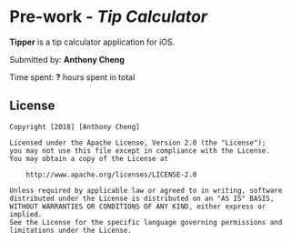 # Pre-work - *Tip Calculator*

**Tipper** is a tip calculator application for iOS.

Submitted by: **Anthony Cheng**

Time spent: **?** hours spent in total

## License

    Copyright [2018] [Anthony Cheng]

    Licensed under the Apache License, Version 2.0 (the "License");
    you may not use this file except in compliance with the License.
    You may obtain a copy of the License at

        http://www.apache.org/licenses/LICENSE-2.0

    Unless required by applicable law or agreed to in writing, software
    distributed under the License is distributed on an "AS IS" BASIS,
    WITHOUT WARRANTIES OR CONDITIONS OF ANY KIND, either express or implied.
    See the License for the specific language governing permissions and
    limitations under the License.
